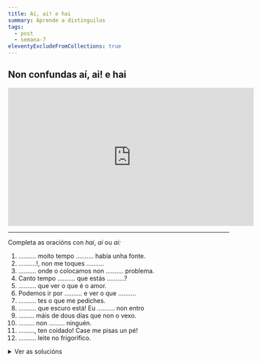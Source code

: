 ```yaml
---
title: Aí, ai! e hai
summary: Aprende a distinguilos
tags:
  - post
  - semana-7
eleventyExcludeFromCollections: true
---
```

## **Non confundas aí, ai! e hai**

<iframe width="560" height="315" src="https://www.youtube.com/embed/MVPBPSRwgbE" frameborder="0" allow="accelerometer; autoplay; encrypted-media; gyroscope; picture-in-picture" allowfullscreen></iframe>

---


Completa as oracións con *hai*, *aí* ou *ai:*

1. .......... moito tempo .......... había unha fonte.
2. ..........!, non me toques ..........
3. .......... onde o colocamos non .......... problema.
4. Canto tempo .......... que estás ..........?
5. .......... que ver o que é o amor.
6. Podemos ir por .......... e ver o que ..........
7. .......... tes o que me pediches.
8. .......... que escuro está! Eu .......... non entro
9. ......... máis de dous días que non o vexo.
10. ......... non ......... ninguén.
11. ........., ten coidado! Case me pisas un pé!
12. .......... leite no frigorífico.

<details> <summary> Ver as solucións </summary>

1. **Hai** moito tempo **aí** había unha fonte.
2. **Ai**!, non me toques **aí**.
3. **Aí** onde o colocamos non **ha**i problema.
4. Canto tempo **hai** que estás **aí**?
5. **Hai** que ver o que é o amor.
6. Podemos ir por **aí** e ver o que **hai**.
7. **Aí** tes o que me pediches.
8. **Ai** que escuro está! Eu **aí** non entro
9. **Hai** máis de dous días que non o vexo.
10. **Aí** non **hai** ninguén.
11. **Ai**, ten coidado! Case me pisas un pé!
12. **Hai** leite no frigorífico.
</details>